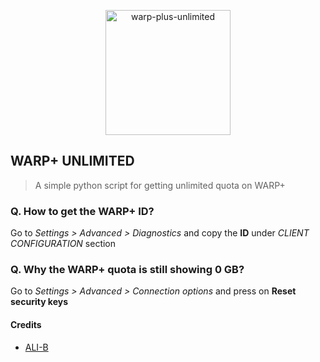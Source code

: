 <p align="center">
    <a href="https://github.com/l3v11/warp-plus-unlimited">
        <img width="200" src="https://1.1.1.1/media/warp-desktop.png" alt="warp-plus-unlimited">
    </a>
</p>


<p align="center">

## WARP+ UNLIMITED

> A simple python script for getting unlimited quota on WARP+

</p>


### Q. How to get the WARP+ ID?

Go to *Settings > Advanced > Diagnostics* and copy the **ID** under *CLIENT CONFIGURATION* section

### Q. Why the WARP+ quota is still showing 0 GB?

Go to *Settings > Advanced > Connection options* and press on **Reset security keys**


#### Credits
- [ALI-B](https://github.com/ALIILAPRO)

